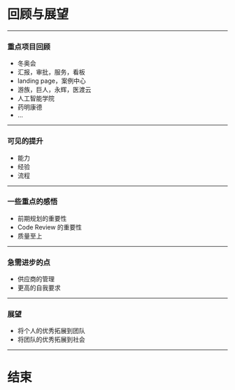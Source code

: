 # 回顾与展望

---

### 重点项目回顾

- 冬奥会
- 汇报，审批，服务，看板
- landing page，案例中心
- 游族，巨人，永辉，医渡云
- 人工智能学院
- 药明康德
- ...

---

### 可见的提升

- 能力
- 经验
- 流程

---

### 一些重点的感悟

- 前期规划的重要性
- Code Review 的重要性
- 质量至上

---

### 急需进步的点

- 供应商的管理
- 更高的自我要求

---

### 展望

- 将个人的优秀拓展到团队
- 将团队的优秀拓展到社会

--- 

# 结束
